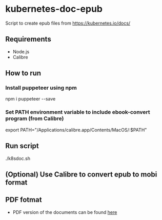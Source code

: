 # kubernetes-doc-epub
Script to create epub files from https://kubernetes.io/docs/

## Requirements
- Node.js
- Calibre

## How to run

### Install puppeteer using npm

npm i puppeteer --save

### Set PATH environment variable to include ebook-convert program (from Calibre)

export PATH="/Applications/calibre.app/Contents/MacOS/:$PATH"

## Run script

./k8sdoc.sh

## (Optional) Use Calibre to convert epub to mobi format

## PDF fotmat
* PDF version of the documents can be found [here](https://github.com/dohsimpson/kubernetes-doc-pdf/)


